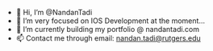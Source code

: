 - 👋 Hi, I’m @NandanTadi
- 👀 I’m very focused on IOS Development at the moment...
- 🌱 I’m currently building my portfolio @ nandantadi.com
- 📫 Contact me through email: nandan.tadi@rutgers.edu

<!---
NandanTadi/NandanTadi is a ✨ special ✨ repository because its `README.md` (this file) appears on your GitHub profile.
You can click the Preview link to take a look at your changes.
--->
